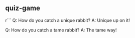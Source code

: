 ## quiz-game

r```
Q:	How do you catch a unique rabbit?
A:	Unique up on it!

Q:	How do you catch a tame rabbit?
A:	The tame way!
```

